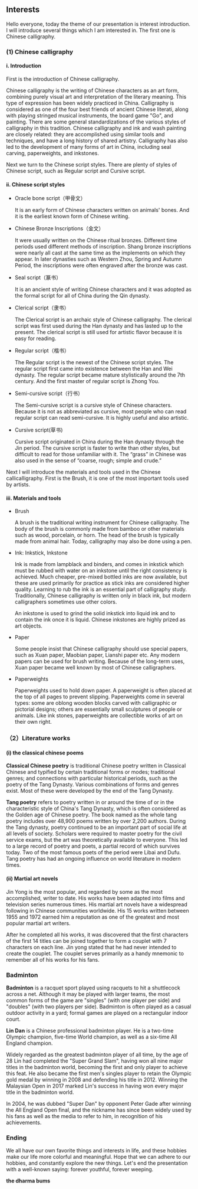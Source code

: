 ## Interests

Hello everyone, today the theme of our presentation is interest introduction. I will introduce several things which I am interested in.  The first one is Chinese calligraphy. 

### (1) Chinese calligraphy

#### i. Introduction

First is the introduction of Chinese calligraphy.

Chinese calligraphy is the writing of Chinese characters as an art form, combining purely visual art and interpretation of the literary meaning. This type of expression has been widely practiced in China. Calligraphy is considered as one of the four best friends of ancient Chinese literati, along with playing stringed musical instruments, the board game "Go", and painting. There are some general standardizations of the various styles of calligraphy in this tradition. Chinese calligraphy and ink and wash painting are closely related: they are accomplished using similar tools and techniques, and have a long history of shared artistry. Calligraphy has also led to the development of many forms of art in China, including seal carving, paperweights, and inkstones.



Next we turn to the Chinese script styles. There are plenty of styles of Chinese script, such as Regular script and Cursive script. 



#### ii. Chinese script styles

* Oracle bone script（甲骨文）

  It is an early form of Chinese characters written on animals' bones. And it is the earliest known form of Chinese writing.

* Chinese Bronze Inscriptions（金文）

  It were usually written on the Chinese ritual bronzes. Different time periods used different methods of inscription. Shang bronze inscriptions were nearly all cast at the same time as the implements on which they appear. In later dynasties such as Western Zhou, Spring and Autumn Period, the inscriptions were often engraved after the bronze was cast.

* Seal script（篆书）

  It is an ancient style of writing Chinese characters and it was adopted as the formal script for all of China during the Qin dynasty.

* Clerical script（隶书）

  The Clerical script is an archaic style of Chinese calligraphy. The clerical script was first used during the Han dynasty and has lasted up to the present. The clerical script is still used for artistic flavor because it is easy for reading.

* Regular script（楷书）

  The Regular script is the newest of the Chinese script styles. The regular script first came into existence between the Han and Wei dynasty. The regular script became mature stylistically around the 7th century. And the first master of regular script is Zhong You.

* Semi-cursive script（行书）

  The Semi-cursive script is a cursive style of Chinese characters. Because it is not as abbreviated as cursive, most people who can read regular script can read semi-cursive. It is highly useful and also artistic.

* Cursive script(草书)

  Cursive script originated in China during the Han dynasty through the Jin period. The cursive script is faster to write than other styles, but difficult to read for those unfamiliar with it. The “grass” in Chinese was also used in the sense of “coarse, rough; simple and crude.”



Next I will introduce the materials and tools used in the Chinese callicalligraphy. First is the Brush, it is one of the most important tools used by artists.

#### iii. Materials and tools

* Brush

  A brush is the traditional writing instrument for Chinese calligraphy. The body of the brush is commonly made from bamboo or other materials such as wood, porcelain, or horn. The head of the brush is typically made from animal hair. Today, calligraphy may also be done using a pen.

* Ink: Inkstick, Inkstone

  Ink is made from lampblack and binders, and comes in inkstick which must be rubbed with water on an inkstone until the right consistency is achieved. Much cheaper, pre-mixed bottled inks are now available, but these are used primarily for practice as stick inks are considered higher quality. Learning to rub the ink is an essential part of calligraphy study. Traditionally, Chinese calligraphy is written only in black ink, but modern calligraphers sometimes use other colors.

  An inkstone is used to grind the solid inkstick into liquid ink and to contain the ink once it is liquid. Chinese inkstones are highly prized as art objects.

* Paper

  Some people insist that Chinese calligraphy should use special papers, such as Xuan paper, Maobian paper, Lianshi paper etc. Any modern papers can be used for brush writing. Because of the long-term uses, Xuan paper became well known by most of Chinese calligraphers.

* Paperweights

  Paperweights used to hold down paper. A paperweight is often placed at the top of all pages to prevent slipping. Paperweights come in several types: some are oblong wooden blocks carved with calligraphic or pictorial designs; others are essentially small sculptures of people or animals. Like ink stones, paperweights are collectible works of art on their own right.




### （2）Literature works

#### (i) the classical chinese poems

**Classical Chinese poetry** is traditional Chinese poetry written in Classical Chinese and typified by certain traditional forms or modes; traditional genres; and connections with particular historical periods, such as the poetry of the Tang Dynasty. Various combinations of forms and genres exist. Most of these were developed by the end of the Tang Dynasty.



**Tang poetry**  refers to poetry written in or around the time of or in the characteristic style of China's Tang Dynasty, which is often considered as the Golden age of Chinese poetry. The book named as the whole tang poetry includes over 48,900 poems written by over 2,200 authors. During the Tang dynasty, poetry continued to be an important part of social life at all levels of society. Scholars were required to master poetry for the civil service exams, but the art was theoretically available to everyone. This led to a large record of poetry and poets, a partial record of which survives today. Two of the most famous poets of the period were Libai and Dufu. Tang poetry has had an ongoing influence on world literature in modern times.



#### (ii) Martial art novels

Jin Yong is the most popular, and regarded by some as the most accomplished, writer to date. His works have been adapted into films and television series numerous times. His martial art novels have a widespread following in Chinese communities worldwide. His 15 works written between 1955 and 1972 earned him a reputation as one of the greatest and most popular martial art writers.



After he completed all his works, it was discovered that the first characters of the first 14 titles can be joined together to form a couplet with 7 characters on each line. Jin yong stated that he had never intended to create the couplet. The couplet serves primarily as a handy mnemonic to remember all of his works for his fans.



### Badminton

**Badminton** is a racquet sport played using racquets to hit a shuttlecock across a net. Although it may be played with larger teams, the most common forms of the game are "singles" (with one player per side) and "doubles" (with two players per side). Badminton is often played as a casual outdoor activity in a yard; formal games are played on a rectangular indoor court. 



**Lin Dan** is a Chinese professional badminton player. He is a two-time Olympic champion, five-time World champion, as well as a six-time All England champion. 

Widely regarded as the greatest badminton player of all time, by the age of 28 Lin had completed the "Super Grand Slam", having won all nine major titles in the badminton world, becoming the first and only player to achieve this feat. He also became the first men's singles player to retain the Olympic gold medal by winning in 2008 and defending his title in 2012. Winning the Malaysian Open in 2017 marked Lin's success in having won every major title in the badminton world.

In 2004, he was dubbed "Super Dan" by opponent Peter Gade after winning the All England Open final, and the nickname has since been widely used by his fans as well as the media to refer to him, in recognition of his achievements.



### Ending

We all have our own favorite things and interests in life, and these hobbies make our life more colorful and meaningful. Hope that we can adhere to our hobbies, and constantly explore the new things. Let's end the presentation with a well-known saying: forever youthful, forever weeping.



**the dharma bums**